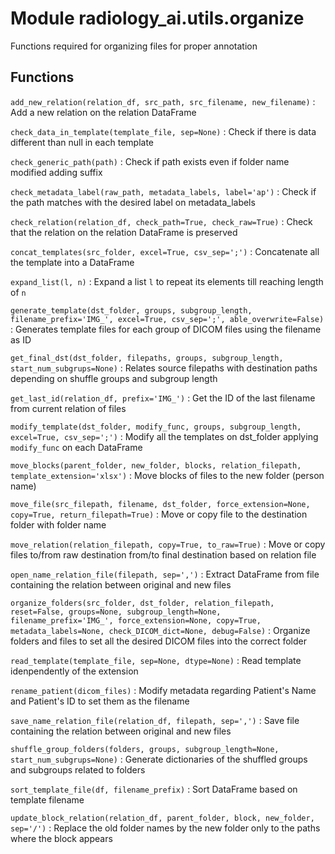 Module radiology_ai.utils.organize
==================================
Functions required for organizing files for proper annotation

Functions
---------

    
`add_new_relation(relation_df, src_path, src_filename, new_filename)`
:   Add a new relation on the relation DataFrame

    
`check_data_in_template(template_file, sep=None)`
:   Check if there is data different than null in each template

    
`check_generic_path(path)`
:   Check if path exists even if folder name modified adding suffix

    
`check_metadata_label(raw_path, metadata_labels, label='ap')`
:   Check if the path matches with the desired label on metadata_labels

    
`check_relation(relation_df, check_path=True, check_raw=True)`
:   Check that the relation on the relation DataFrame is preserved

    
`concat_templates(src_folder, excel=True, csv_sep=';')`
:   Concatenate all the template into a DataFrame

    
`expand_list(l, n)`
:   Expand a list `l` to repeat its elements till reaching length of `n`

    
`generate_template(dst_folder, groups, subgroup_length, filename_prefix='IMG_', excel=True, csv_sep=';', able_overwrite=False)`
:   Generates template files for each group of DICOM files using the filename as ID

    
`get_final_dst(dst_folder, filepaths, groups, subgroup_length, start_num_subgrups=None)`
:   Relates source filepaths with destination paths depending on shuffle groups and subgroup length

    
`get_last_id(relation_df, prefix='IMG_')`
:   Get the ID of the last filename from current relation of files

    
`modify_template(dst_folder, modify_func, groups, subgroup_length, excel=True, csv_sep=';')`
:   Modify all the templates on dst_folder applying `modify_func` on each DataFrame

    
`move_blocks(parent_folder, new_folder, blocks, relation_filepath, template_extension='xlsx')`
:   Move blocks of files to the new folder (person name)

    
`move_file(src_filepath, filename, dst_folder, force_extension=None, copy=True, return_filepath=True)`
:   Move or copy file to the destination folder with folder name

    
`move_relation(relation_filepath, copy=True, to_raw=True)`
:   Move or copy files to/from raw destination from/to final destination based on relation file

    
`open_name_relation_file(filepath, sep=',')`
:   Extract DataFrame from file containing the relation between original and new files

    
`organize_folders(src_folder, dst_folder, relation_filepath, reset=False, groups=None, subgroup_length=None, filename_prefix='IMG_', force_extension=None, copy=True, metadata_labels=None, check_DICOM_dict=None, debug=False)`
:   Organize folders and files to set all the desired DICOM files into the correct folder

    
`read_template(template_file, sep=None, dtype=None)`
:   Read template idenpendently of the extension

    
`rename_patient(dicom_files)`
:   Modify metadata regarding Patient's Name and Patient's ID to set them as the filename

    
`save_name_relation_file(relation_df, filepath, sep=',')`
:   Save file containing the relation between original and new files

    
`shuffle_group_folders(folders, groups, subgroup_length=None, start_num_subgrups=None)`
:   Generate dictionaries of the shuffled groups and subgroups related to folders

    
`sort_template_file(df, filename_prefix)`
:   Sort DataFrame based on template filename

    
`update_block_relation(relation_df, parent_folder, block, new_folder, sep='/')`
:   Replace the old folder names by the new folder only to the paths where the block appears